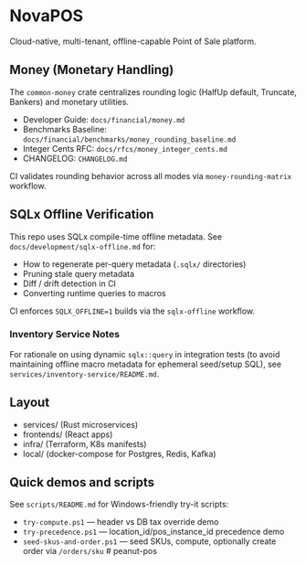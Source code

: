 ﻿# NovaPOS

Cloud-native, multi-tenant, offline-capable Point of Sale platform.

## Money (Monetary Handling)

The `common-money` crate centralizes rounding logic (HalfUp default, Truncate, Bankers) and monetary utilities.

- Developer Guide: `docs/financial/money.md`
- Benchmarks Baseline: `docs/financial/benchmarks/money_rounding_baseline.md`
- Integer Cents RFC: `docs/rfcs/money_integer_cents.md`
- CHANGELOG: `CHANGELOG.md`

CI validates rounding behavior across all modes via `money-rounding-matrix` workflow.

## SQLx Offline Verification

This repo uses SQLx compile-time offline metadata. See `docs/development/sqlx-offline.md` for:

- How to regenerate per-query metadata (`.sqlx/` directories)
- Pruning stale query metadata
- Diff / drift detection in CI
- Converting runtime queries to macros

CI enforces `SQLX_OFFLINE=1` builds via the `sqlx-offline` workflow.

### Inventory Service Notes

For rationale on using dynamic `sqlx::query` in integration tests (to avoid maintaining offline macro metadata for ephemeral seed/setup SQL), see `services/inventory-service/README.md`.

## Layout

- services/ (Rust microservices)
- frontends/ (React apps)
- infra/ (Terraform, K8s manifests)
- local/ (docker-compose for Postgres, Redis, Kafka)

## Quick demos and scripts

See `scripts/README.md` for Windows-friendly try-it scripts:

- `try-compute.ps1` — header vs DB tax override demo
- `try-precedence.ps1` — location_id/pos_instance_id precedence demo
- `seed-skus-and-order.ps1` — seed SKUs, compute, optionally create order via `/orders/sku`
#   p e a n u t - p o s  
 